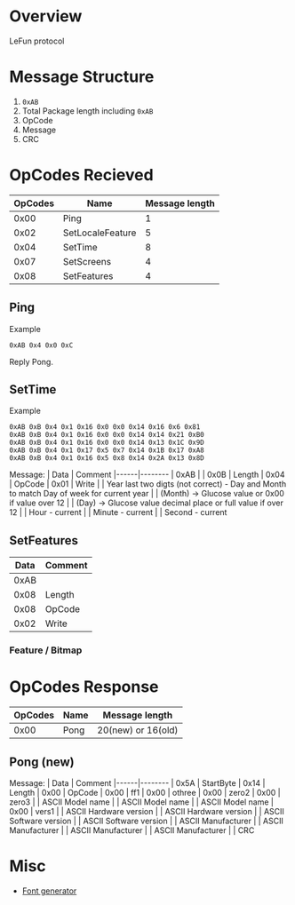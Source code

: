 # Overview
LeFun protocol

# Message Structure
1. `0xAB`
2. Total Package length including `0xAB`
3. OpCode
4. Message
5. CRC

# OpCodes Recieved
| OpCodes | Name | Message length |
|---------|------|----------------|
| 0x00    | Ping | 1 |
| 0x02    | SetLocaleFeature | 5 |
| 0x04    | SetTime | 8 |
| 0x07    | SetScreens | 4 |
| 0x08    | SetFeatures | 4 |

## Ping
Example
```
0xAB 0x4 0x0 0xC
```
Reply Pong.

## SetTime
Example
```
0xAB 0xB 0x4 0x1 0x16 0x0 0x0 0x14 0x16 0x6 0x81
0xAB 0xB 0x4 0x1 0x16 0x0 0x0 0x14 0x14 0x21 0xB0
0xAB 0xB 0x4 0x1 0x16 0x0 0x0 0x14 0x13 0x1C 0x9D
0xAB 0xB 0x4 0x1 0x17 0x5 0x7 0x14 0x1B 0x17 0xA8
0xAB 0xB 0x4 0x1 0x16 0x5 0x8 0x14 0x2A 0x13 0x8D
```

Message:
| Data | Comment
|------|--------
| 0xAB | 
| 0x0B | Length
| 0x04 | OpCode
| 0x01 | Write
|      | Year last two digts (not correct) - Day and Month to match Day of week for current year
|      | (Month) -> Glucose value or 0x00 if value over 12
|      | (Day) -> Glucose value decimal place or full value if over 12
|      | Hour - current
|      | Minute - current
|      | Second - current

## SetFeatures
| Data | Comment
|------|--------
| 0xAB | 
| 0x08 | Length
| 0x08 | OpCode
| 0x02 | Write

### Feature / Bitmap	


# OpCodes Response
| OpCodes | Name | Message length |
|---------|------|----------------|
| 0x00    | Pong | 20(new) or 16(old) |

## Pong (new)
Message:
| Data | Comment
|------|--------
| 0x5A | StartByte
| 0x14 | Length
| 0x00 | OpCode
| 0x00 | ff1
| 0x00 | othree
| 0x00 | zero2
| 0x00 | zero3
|      | ASCII Model name
|      | ASCII Model name
|      | ASCII Model name
| 0x00 | vers1
|      | ASCII Hardware version
|      | ASCII Hardware version
|      | ASCII Software version
|      | ASCII Software version
|      | ASCII Manufacturer
|      | ASCII Manufacturer
|      | ASCII Manufacturer
|      | ASCII Manufacturer
|      | CRC

# Misc
- [Font generator](https://rop.nl/truetype2gfx/)